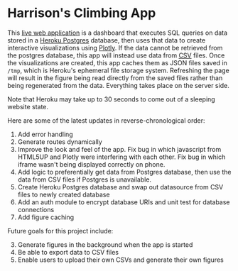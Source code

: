 # Harrison's Climbing App

This [live web application](https://harrisonized-climbing-app.herokuapp.com/) is a dashboard that executes SQL queries on data stored in a [Heroku Postgres](https://devcenter.heroku.com/articles/heroku-postgresql) database, then uses that data to create interactive visualizations using [Plotly](https://plotly.com/python/). If the data cannot be retrieved from the postgres database, this app will instead use data from [CSV](https://github.com/harrisonized/harrisonized-climbing-app/tree/master/data) files. Once the visualizations are created, this app caches them as JSON files saved in `/tmp`, which is Heroku's ephemeral file storage system. Refreshing the page will result in the figure being read directly from the saved files rather than being regenerated from the data. Everything takes place on the server side.

Note that Heroku may take up to 30 seconds to come out of a sleeping website state.

Here are some of the latest updates in reverse-chronological order:

1. Add error handling
2. Generate routes dynamically
3. Improve the look and feel of the app. Fix bug in which javascript from HTML5UP and Plotly were interfering with each other. Fix bug in which iframe wasn't being displayed correctly on phone.
4. Add logic to preferentially get data from Postgres database, then use the data from CSV files if Postgres is unavailable.
5. Create Heroku Postgres database and swap out datasource from CSV files to newly created database
6. Add an auth module to encrypt database URIs and unit test for database connections
7. Add figure caching

Future goals for this project include:

3. Generate figures in the background when the app is started
2. Be able to export data to CSV files
3. Enable users to upload their own CSVs and generate their own figures